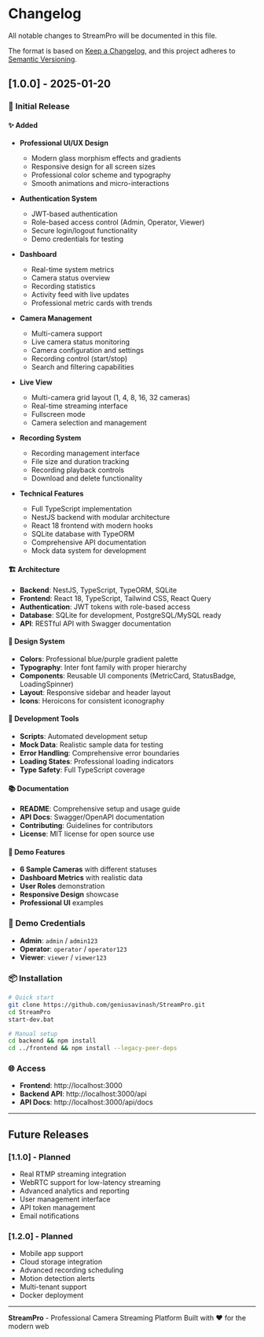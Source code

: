 # Changelog

All notable changes to StreamPro will be documented in this file.

The format is based on [Keep a Changelog](https://keepachangelog.com/en/1.0.0/),
and this project adheres to [Semantic Versioning](https://semver.org/spec/v2.0.0.html).

## [1.0.0] - 2025-01-20

### 🎉 Initial Release

#### ✨ Added
- **Professional UI/UX Design**
  - Modern glass morphism effects and gradients
  - Responsive design for all screen sizes
  - Professional color scheme and typography
  - Smooth animations and micro-interactions

- **Authentication System**
  - JWT-based authentication
  - Role-based access control (Admin, Operator, Viewer)
  - Secure login/logout functionality
  - Demo credentials for testing

- **Dashboard**
  - Real-time system metrics
  - Camera status overview
  - Recording statistics
  - Activity feed with live updates
  - Professional metric cards with trends

- **Camera Management**
  - Multi-camera support
  - Live camera status monitoring
  - Camera configuration and settings
  - Recording control (start/stop)
  - Search and filtering capabilities

- **Live View**
  - Multi-camera grid layout (1, 4, 8, 16, 32 cameras)
  - Real-time streaming interface
  - Fullscreen mode
  - Camera selection and management

- **Recording System**
  - Recording management interface
  - File size and duration tracking
  - Recording playback controls
  - Download and delete functionality

- **Technical Features**
  - Full TypeScript implementation
  - NestJS backend with modular architecture
  - React 18 frontend with modern hooks
  - SQLite database with TypeORM
  - Comprehensive API documentation
  - Mock data system for development

#### 🏗️ Architecture
- **Backend**: NestJS, TypeScript, TypeORM, SQLite
- **Frontend**: React 18, TypeScript, Tailwind CSS, React Query
- **Authentication**: JWT tokens with role-based access
- **Database**: SQLite for development, PostgreSQL/MySQL ready
- **API**: RESTful API with Swagger documentation

#### 🎨 Design System
- **Colors**: Professional blue/purple gradient palette
- **Typography**: Inter font family with proper hierarchy
- **Components**: Reusable UI components (MetricCard, StatusBadge, LoadingSpinner)
- **Layout**: Responsive sidebar and header layout
- **Icons**: Heroicons for consistent iconography

#### 🔧 Development Tools
- **Scripts**: Automated development setup
- **Mock Data**: Realistic sample data for testing
- **Error Handling**: Comprehensive error boundaries
- **Loading States**: Professional loading indicators
- **Type Safety**: Full TypeScript coverage

#### 📚 Documentation
- **README**: Comprehensive setup and usage guide
- **API Docs**: Swagger/OpenAPI documentation
- **Contributing**: Guidelines for contributors
- **License**: MIT license for open source use

#### 🚀 Demo Features
- **6 Sample Cameras** with different statuses
- **Dashboard Metrics** with realistic data
- **User Roles** demonstration
- **Responsive Design** showcase
- **Professional UI** examples

### 🎯 Demo Credentials
- **Admin**: `admin` / `admin123`
- **Operator**: `operator` / `operator123`
- **Viewer**: `viewer` / `viewer123`

### 📦 Installation
```bash
# Quick start
git clone https://github.com/geniusavinash/StreamPro.git
cd StreamPro
start-dev.bat

# Manual setup
cd backend && npm install
cd ../frontend && npm install --legacy-peer-deps
```

### 🌐 Access
- **Frontend**: http://localhost:3000
- **Backend API**: http://localhost:3000/api
- **API Docs**: http://localhost:3000/api/docs

---

## Future Releases

### [1.1.0] - Planned
- Real RTMP streaming integration
- WebRTC support for low-latency streaming
- Advanced analytics and reporting
- User management interface
- API token management
- Email notifications

### [1.2.0] - Planned
- Mobile app support
- Cloud storage integration
- Advanced recording scheduling
- Motion detection alerts
- Multi-tenant support
- Docker deployment

---

**StreamPro** - Professional Camera Streaming Platform
Built with ❤️ for the modern web